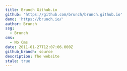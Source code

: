 ```yaml
---
title: Brunch Github.io
github: 'https://github.com/brunch/brunch.github.io'
demo: 'https://brunch.io/'
author: Brunch
ssg:
  - Brunch
cms:
  - No Cms
date: 2011-01-27T12:07:06.000Z
github_branch: source
description: The website
stale: true
---
```

